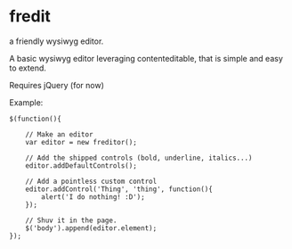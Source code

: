 fredit
======

a friendly wysiwyg editor.

A basic wysiwyg editor leveraging contenteditable, that is simple and easy to extend.

Requires jQuery (for now)


Example:

    $(function(){
    
        // Make an editor
        var editor = new freditor();
        
        // Add the shipped controls (bold, underline, italics...)
        editor.addDefaultControls();
        
        // Add a pointless custom control
        editor.addControl('Thing', 'thing', function(){
            alert('I do nothing! :D');
        });
        
        // Shuv it in the page.
        $('body').append(editor.element);
    });
